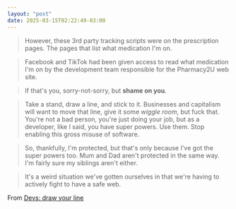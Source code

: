 ```yaml
---
layout: "post"
date: 2025-03-15T02:22:49-03:00
---
```


> However, these 3rd party tracking scripts were on the prescription pages. The pages that list what medication I'm on.

> Facebook and TikTok had been given access to read what medication I'm on by the development team responsible for the Pharmacy2U web site.

> If that's you, sorry-not-sorry, but **shame on you**.

> Take a stand, draw a line, and stick to it. Businesses and capitalism will want to move that line, give it some *wiggle room*, but fuck that. You're not a bad person, you're just doing your job, but as a developer, like I said, you have super powers. Use them. Stop enabling this gross misuse of software.

> So, thankfully, I'm protected, but that's only because I've got the super powers too. Mum and Dad aren't protected in the same way. I'm fairly sure my siblings aren't either.

> It's a weird situation we've gotten ourselves in that we're having to actively fight to have a safe web.


From [Devs: draw your line](https://remysharp.com/2025/03/08/devs-draw-your-line)
